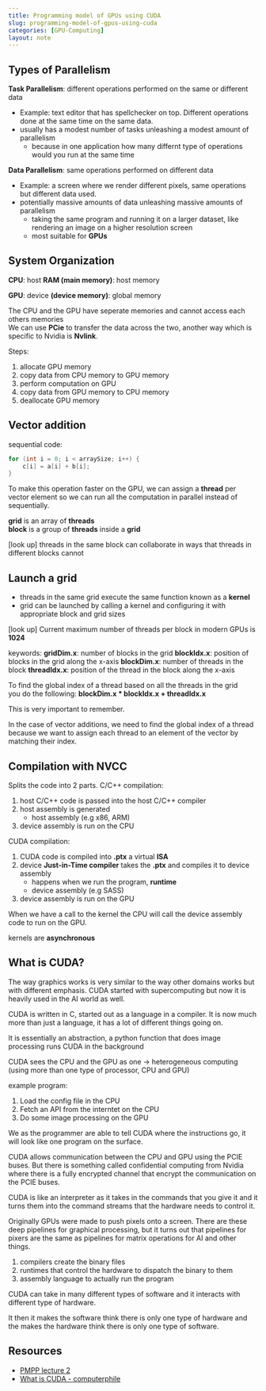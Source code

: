 ```yaml
---
title: Programming model of GPUs using CUDA 
slug: programming-model-of-gpus-using-cuda
categories: [GPU-Computing]
layout: note
---
```


## Types of Parallelism
**Task Parallelism**: different operations performed on the same or different data  
- Example: text editor that has spellchecker on top. Different operations done at the 
same time on the same data.  
- usually has a modest number of tasks unleashing a modest amount of parallelism
    - because in one application how many differnt type of operations would you run 
      at the same time

**Data Parallelism**: same operations performed on different data   
- Example: a screen where we render different pixels, same operations but different 
data used.
- potentially massive amounts of data unleashing massive amounts of parallelism
    - taking the same program and running it on a larger dataset, like rendering 
      an image on a higher resolution screen
    - most suitable for **GPUs** 

## System Organization
**CPU**: host 
**RAM (main memory)**: host memory  

**GPU**: device 
**(device memory)**: global memory 

The CPU and the GPU have seperate memories and cannot access each others memories  
We can use **PCie** to transfer the data across the two, another way which is specific
to Nvidia is **Nvlink**. 

Steps:
1. allocate GPU memory
2. copy data from CPU memory to GPU memory
3. perform computation on GPU
4. copy data from GPU memory to CPU memory
5. deallocate GPU memory


## Vector addition
sequential code:
```c
for (int i = 0; i < arraySize; i++) {
    c[i] = a[i] + b[i];
}
``` 
To make this operation faster on the GPU, we can assign a **thread** per vector 
element so we can run all the computation in parallel instead of sequentially.

**grid** is an array of **threads**  
**block** is a group of **threads** inside a **grid**   

[look up] threads in the same block can collaborate in ways that threads in different
          blocks cannot

## Launch a grid
- threads in the same grid execute the same function known as a **kernel**  
- grid can be launched by calling a kernel and configuring it with appropriate 
  block and grid sizes  

[look up] Current maximum number of threads per block in modern GPUs is
**1024**    

keywords:
**gridDim.x**: number of blocks in the grid 
**blockIdx.x**: position of blocks in the grid along the x-axis 
**blockDim.x**: number of threads in the block 
**threadIdx.x**: position of the thread in the block along the x-axis 

To find the global index of a thread based on all the threads in the grid  
you do the following:
**blockDim.x * blockIdx.x + threadIdx.x** 

This is very important to remember.

In the case of vector additions, we need to find the global index of a thread 
because we want to assign each thread to an element of the vector by matching their 
index.

## Compilation with NVCC
Splits the code into 2 parts.
C/C++ compilation:
1. host C/C++ code is passed into the host C/C++ compiler
2. host assembly is generated
    - host assembly (e.g x86, ARM)
3. device assembly is run on the CPU 

CUDA compilation:
1. CUDA code is compiled into **.ptx** a virtual **ISA**  
2. device **Just-in-Time compiler** takes the **.ptx** and compiles it to device assembly 
    - happens when we run the program, **runtime** 
    - device assembly (e.g SASS)
3. device assembly is run on the GPU 

When we have a call to the kernel the CPU will call the device assembly code to 
run on the GPU. 

kernels are **asynchronous**

## What is CUDA?
The way graphics works is very similar to the way other domains works but with 
different emphasis. 
CUDA started with supercomputing but now it is heavily used in 
the AI world as well.

CUDA is written in C, started out as a language in a compiler. It is now much more 
than just a language, it has a lot of different things going on.

It is essentially an abstraction, a python function that does image processing runs 
CUDA in the background

CUDA sees the CPU and the GPU as one -> heterogeneous computing (using more than one
type of processor, CPU and GPU)

example program:
1. Load the config file in the CPU
2. Fetch an API from the interntet on the CPU
3. Do some image processing on the GPU

We as the programmer are able to tell CUDA where the instructions go, it will look 
like one program on the surface.

CUDA allows communication between the CPU and GPU using the PCIE buses. 
But there is something called confidential computing from Nvidia where there is a 
fully encrypted channel that encrypt the communication on the PCIE buses.

CUDA is like an interpreter as it takes in the commands that you give it and it turns 
them into the command streams that the hardware needs to control it.

Originally GPUs were made to push pixels onto a screen.
There are these deep pipelines for graphical processing, but it turns out that
pipelines for pixers are the same as pipelines for matrix operations for AI and other 
things.

1. compilers create the binary files
2. runtimes that control the hardware to dispatch the binary to them
3. assembly language to actually run the program

CUDA can take in many different types of software and it interacts with different type
of hardware.

It then it makes the software think there is only one type of hardware and the makes
the hardware think there is only one type of software.

## Resources
- [PMPP lecture 2](https://www.youtube.com/watch?v=iE-xGWBQtH0&list=PLRRuQYjFhpmubuwx-w8X964ofVkW1T8O4&index=2)
- [What is CUDA - computerphile](https://www.youtube.com/watch?v=K9anz4aB0S0&t=169s)
